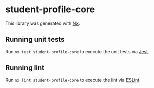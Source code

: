 # student-profile-core

This library was generated with [Nx](https://nx.dev).

## Running unit tests

Run `nx test student-profile-core` to execute the unit tests via [Jest](https://jestjs.io).

## Running lint

Run `nx lint student-profile-core` to execute the lint via [ESLint](https://eslint.org/).
